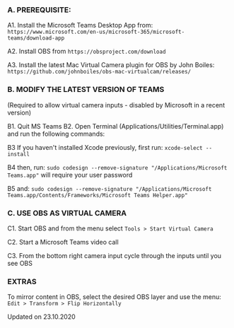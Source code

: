
### A. PREREQUISITE:

A1. Install the Microsoft Teams Desktop App from:
`https://www.microsoft.com/en-us/microsoft-365/microsoft-teams/download-app`

A2. Install OBS from `https://obsproject.com/download`

A3. Install the latest Mac Virtual Camera plugin for OBS by John Boiles:
`https://github.com/johnboiles/obs-mac-virtualcam/releases/`



### B. MODIFY THE LATEST VERSION OF TEAMS
(Required to allow virtual camera inputs - disabled by Microsoft in a recent version)

B1. Quit MS Teams
B2. Open Terminal (Applications/Utilities/Terminal.app) and run the following commands:

B3 If you haven't installed Xcode previously, first run:
`xcode-select --install`

B4 then, run:
`sudo codesign --remove-signature "/Applications/Microsoft Teams.app"`
will require your user password

B5 and:
`sudo codesign --remove-signature "/Applications/Microsoft Teams.app/Contents/Frameworks/Microsoft Teams Helper.app"`



### C. USE OBS AS VIRTUAL CAMERA
C1. Start OBS and from the menu select `Tools > Start Virtual Camera`

C2. Start a Microsoft Teams video call

C3. From the bottom right camera input cycle through the inputs until you see OBS




### EXTRAS

To mirror content in OBS, select the desired OBS layer and use the menu:
`Edit > Transform > Flip Horizontally`

Updated on 23.10.2020
